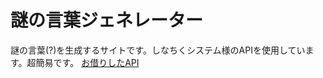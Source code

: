 # 謎の言葉ジェネレーター
謎の言葉(?)を生成するサイトです。しなちくシステム様のAPIを使用しています。超簡易です。
[お借りしたAPI](https://thinaticsystem.com/blog/article/12)
